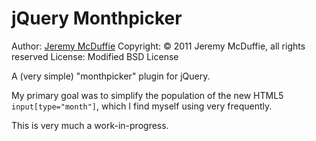 jQuery Monthpicker
==================

Author: [Jeremy McDuffie](mailto:jeremy.mcduffie@gmail.com)
Copyright: &copy; 2011 Jeremy McDuffie, all rights reserved
License: Modified BSD License

A (very simple) "monthpicker" plugin for jQuery.

My primary goal was to simplify the population of the new HTML5 `input[type="month"]`, which I find myself using very frequently.

This is very much a work-in-progress.